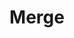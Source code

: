 ---
blog: https://merge.dev/blog
linkedin: https://linkedin.com/company/merge-api
logohandle: mergedev
sort: merge
title: Merge
twitter: https://x.com/merge_api
website: https://www.merge.dev/
---